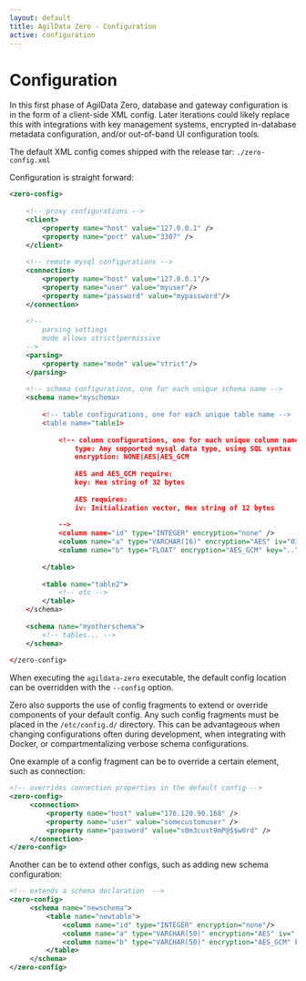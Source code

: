 ```yaml
---
layout: default
title: AgilData Zero - Configuration
active: configuration
---
```


# Configuration

In this first phase of AgilData Zero, database and gateway configuration is in the form of a client-side XML config. Later iterations could likely
replace this with integrations with key management systems, encrypted in-database metadata configuration, and/or out-of-band UI configuration tools.

The default XML config comes shipped with the release tar: `./zero-config.xml`

Configuration is straight forward: 

```xml
<zero-config>
    
    <!-- proxy configurations -->
    <client>
        <property name="host" value="127.0.0.1" />
        <property name="port" value="3307" />
    </client>
    
    <!-- remote mysql configurations -->
    <connection>
        <property name="host" value="127.0.0.1"/>
        <property name="user" value="myuser"/>
        <property name="password" value="mypassword"/>
    </connection>
    
    <!-- 
        parsing settings 
        mode allows strict|permissive
    -->
    <parsing>
        <property name="mode" value="strict"/>
    </parsing>
    
    <!-- schema configurations, one for each unique schema name -->
    <schema name="myschema>
    
        <!-- table configurations, one for each unique table name -->
        <table name="table1>
        
            <!-- column configurations, one for each unique column name
                type: Any supported mysql data type, using SQL syntax
                encryption: NONE|AES|AES_GCM
                
                AES and AES_GCM require:
                key: Hex string of 32 bytes
                
                AES requires:
                iv: Initialization vector, Hex string of 12 bytes
                
            -->
            <column name="id" type="INTEGER" encryption="none" />
            <column name="a" type="VARCHAR(16)" encryption="AES" iv="03F72E7479F3E34752E4DD91" key="44E6884D78AA18FA690917F84145AA4415FC3CD560915C7AE346673B1FDA5985"/>
            <column name="b" type="FLOAT" encryption="AES_GCM" key=".." />
           
        </table>
        
        <table name="table2">
            <!-- etc -->
        </table>
    </schema>
    
    <schema name="myotherschema">
        <!-- tables... -->
    </schema>
    
</zero-config>
```

When executing the `agildata-zero` executable, the default config location can be overridden with the `--config` option.

Zero also supports the use of config fragments to extend or override components of your default config. Any such config fragments must be placed in the `/etc/config.d/` directory.
This can be advantageous when changing configurations often during development, when integrating with Docker, or compartmentalizing verbose schema configurations.
 
One example of a config fragment can be to override a certain element, such as connection:
 
```xml
<!-- overrides connection properties in the default config -->
<zero-config>
     <connection>
         <property name="host" value="176.120.90.168" />
         <property name="user" value="somecustomuser" />
         <property name="password" value="s0m3cust0mP@$$w0rd" />
     </connection>
</zero-config>
```
 
Another can be to extend other configs, such as adding new schema configuration:
 
```xml
<!-- extends a schema declaration  -->
<zero-config>
     <schema name="newschema">
         <table name="newtable">
             <column name="id" type="INTEGER" encryption="none"/>
             <column name="a" type="VARCHAR(50)" encryption="AES" iv="..." key="..."/>
             <column name="b" type="VARCHAR(50)" encryption="AES_GCM" key="..."/>
         </table>
     </schema>
</zero-config>
```

